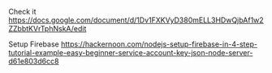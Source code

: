 Check it
https://docs.google.com/document/d/1Dv1FXKVyD380mELL3HDwQjbAf1w2ZZbbtKVrTphNskA/edit

Setup Firebase
https://hackernoon.com/nodejs-setup-firebase-in-4-step-tutorial-example-easy-beginner-service-account-key-json-node-server-d61e803d6cc8

